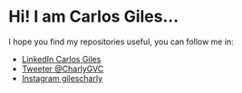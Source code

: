# Hi! I am Carlos Giles...

I hope you find my repositories useful, you can follow me in:

* [LinkedIn Carlos Giles](https://www.linkedin.com/in/carlosgilesing/)
* [Tweeter @CharlyGVC](https://twitter.com/CharlyGVC)
* [Instagram gilescharly](https://www.instagram.com/gilescharly/)

<!---
CarlosGiles/CarlosGiles is a ✨ special ✨ repository because its `README.md` (this file) appears on your GitHub profile.
You can click the Preview link to take a look at your changes.
--->
